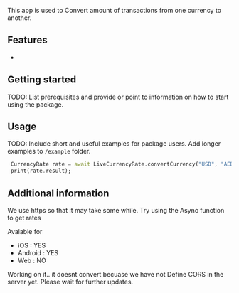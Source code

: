 
This app is used to Convert amount of transactions from one currency to another.

## Features

- 

## Getting started

TODO: List prerequisites and provide or point to information on how to
start using the package.

## Usage

TODO: Include short and useful examples for package users. Add longer examples
to `/example` folder. 

```dart
 CurrencyRate rate = await LiveCurrencyRate.convertCurrency("USD", "AED", 500);
 print(rate.result);

```

## Additional information

We use https so that it may take some while.
Try using the Async function to get rates

Avalable for
-  iOS        : YES
-  Android    : YES
-  Web        : NO

Working on it.. it doesnt convert becuase we have not Define CORS in the server yet. 
Please wait for further updates. 


